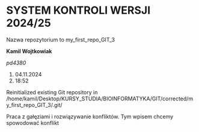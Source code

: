 # SYSTEM KONTROLI WERSJI 2024/25

Nazwa repozytorium to my_first_repo_GIT_3

**Kamil Wojtkowiak**

*pd4380*

1. 04.11.2024
2. 18:52

Reinitialized existing Git repository in /home/kamil/Desktop/KURSY_STUDIA/BIOINFORMATYKA/GIT/corrected/my_first_repo_GIT_3/.git/

Praca z gałęziami i rozwiązywanie konfliktów.
Tym wpisem chcemy spowodować konflikt
